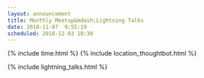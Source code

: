 ```yaml
---
layout: announcement
title: Monthly Meetup&mdash;Lightning Talks
date: 2018-11-07  9:55:19
scheduled: 2018-12-03 18:30
---
```


{% include time.html %}
{% include location_thoughtbot.html %}

{% include lightning_talks.html %}
